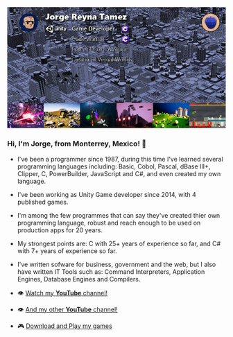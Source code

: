 <img src=https://github.com/gq5154/gq5154/blob/main/p01.png>

### Hi, I'm Jorge, from Monterrey, Mexico! 👋

- I've been a programmer since 1987, during this time I've learned several programming languages including: Basic, Cobol, Pascal, dBase III+, Clipper, C, PowerBuilder, JavaScript and C#, and even created my own language.

- I've been working as Unity Game developer since 2014, with 4 published games.
 
- I'm among the few programmes that can say they've created thier own programming language, robust and reach enough to be used on production apps for 20 years.

- My strongest points are: C with 25+ years of experience so far, and C# with 7+ years of experience so far.

- I've written sofware for business, government and the web, but I also have written IT Tools such as: Command Interpreters, Application Engines, Database Engines and Compilers.


- :eye: [Watch my **YouTube** channel!](https://www.youtube.com/channel/UCZJ5P3fYsnhy7C5Ea7FQaTg) 
- :eye: [And my other **YouTube** channel!](https://www.youtube.com/channel/UCYTMWWpqlX2aFraXz_Cbp2A)
- :video_game: [Download and Play my games](https://georgeq.itch.io)
